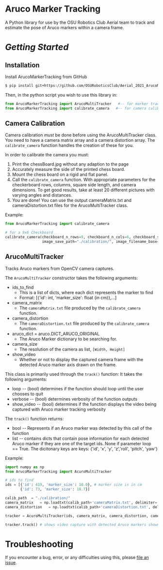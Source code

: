 # **Aruco Marker Tracking**
A Python library for use by the OSU Robotics Club Aerial team to track and estimate the pose of Aruco markers within a camera frame.


# *Getting Started*

## Installation

Install ArucoMarkerTracking from GitHub
```bash
$ pip install git+https://github.com/OSURoboticsClub/Aerial_2021_ArucoMarkerTracking
```

Then, in the python script you wish to use this library in:
```python
from ArucoMarkerTracking import ArucoMultiTracker   #-- for marker tracking functionality
from ArucoMarkerTracking import calibrate_camera   #-- for camera calibration
```
## Camera Calibration
Camera calibration *must* be done before using the ArucoMultiTracker class. You need to have a camera matrix array and a camera distortion array. The `calibrate_camera` function handles the creation of these for you. 

In order to calibrate the camera you must:

1. Print the chessBoard.jpg without any adaption to the page
2. Accurately measure the side of the printed chess board.
3. Mount the chess board on a rigid and flat panel.
4. Call the `calibrate_camera` function. With appropriate parameters for the checkerboard rows, columns, square side length, and camera dimensions. To get good results, take at least 20 different pictures with varying angles and distances.
5. You are done! You can use the output cameraMatrix.txt and cameraDistortion.txt files for the ArucoMultiTracker class.

Example:
```python
from ArucoMarkerTracking import calibrate_camera

# for a 9x6 Checkboard 
calibrate_camera(checkboard_n_rows=9, checkboard_n_cols=6, checkboard_sqr_dim=3.0, camera_width=1920, camera_height=1080,
                 image_save_path="./calibration/", image_filename_base="snapshot", image_type="jpg")
```

## ArucoMultiTracker
Tracks Aruco markers from OpenCV camera captures. 

The `ArucoMultiTracker` constructor takes the following arguments:
* ids_to_find
    * This is a list of dicts, where each dict represents the marker to find
    * Format: [{'id': int, 'marker_size': float (in cm)},...]
* camera_matrix
    * The `cameraMatrix.txt` file produced by the `calibrate_camera` function.
* camera_distortion
    * The `cameraDistortion.txt` file produced by the `calibrate_camera` function.
* aruco_dict = aruco.DICT_ARUCO_ORIGINAL
    * The Aruco Marker dictionary to be searching for.
* camera_size
    * The resolution of the camera as list, `[Width, Height]` 
* show_video
    * Whether or not to display the captured camera frame with the detected Aruco marker axis drawn on the frame.

This class is primarily used through the `track()` function:
It takes the following arguments:
* loop -- (bool) determines if the function should loop until the user chooses to quit
* verbose -- (bool) determines verbosity of the function outputs
* show_video -- (bool) determines if the function displays the video being captured with Aruco marker tracking verbosity

The `track()` function returns:
* bool -- Represents if an Aruco marker was detected by this call of the function
* list -- contains dicts that contain pose information for each detected Aruco marker if they are one of the target ids. None if parameter loop == True. The dicitonary keys are keys: {'id', 'x', 'y', 'z','roll', 'pitch', 'yaw'}

Example:
```python
import numpy as np
from ArucoMarkerTracking import AcuroMultiTracker

# ids to find
ids = [{'id': 419, 'marker_size': 10.0}, # marker size is in cm
       {'id': 73, 'marker_size': 18.7}]

calib_path  = "./calibration/"
camera_matrix   = np.loadtxt(calib_path+'cameraMatrix.txt', delimiter=',')
camera_distortion   = np.loadtxt(calib_path+'cameraDistortion.txt', delimiter=',')                                      

tracker = AcuroMultiTracker(ids, camera_matrix, camera_distortion, camera_size=[1920, 1080], show_video=True)

tracker.track() # shows video capture with detected Aruco markers shown
```


# Troubleshooting

If you encounter a bug, error, or any difficulties using this, please [file an issue](https://github.com/OSURoboticsClub/Aerial_2021_ArucoMarkerTracking/issues).